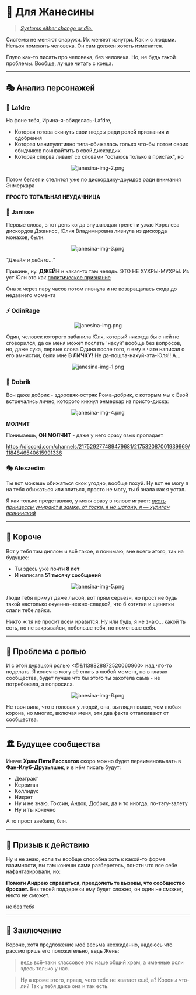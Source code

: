 # 💌 Для Жанесины

> *[Systems either change or die.](https://youtu.be/iKl0F640914?t=129)*

Системы не меняют снаружи. Их меняют изнутри. Как и с людьми. Нельзя поменять человека. Он сам должен хотеть изменится.

Глупо как-то писать про человека, без человека. Но, не будь такой проблемы.
Вообще, лучше читать с конца.

---

## 🎭 Анализ персонажей

### 👑 Lafdre
На фоне тебя, Ирина-я-обиделась-Lafdre,
- Которая готова скинуть свои нюдсы ради ~~ролей~~ признания и одобрения
- Которая манипулятивно типа-обижалась только что-бы потом своих обидчиков поинвайтить в свой дискордик
- Которая сперва ливает со словами "остаюсь только в пристах", но


<div align="center">

![janesina-img-2.png](../../../images/assets/janesina-img-2.png)

</div>



Потом бегает и стелится уже по дискордику-друидов ради внимания Энмеркара

**ПРОСТО ТОТАЛЬНАЯ НЕУДАЧНИЦА**

### 👸 Janisse
Первые слова, в тот день когда внушающая трепет и ужас Королева дискордов Джанисс, Юлия Владимировна ливнула из дискорда монахов, были:


<div align="center">

![janesina-img-3.png](../../../images/assets/janesina-img-3.png)

</div>



*"Джейн и ребята..."*

Прикинь, ну. **ДЖЕЙН** и какая-то там челядь.
ЭТО НЕ ХУХРЫ-МУХРЫ. Из уст Юли это как [политическое признание](https://ru.wikipedia.org/wiki/Международно-правовое_признание)

Она ж через пару часов потом ливнула и не возвращалась сюда до недавнего момента

### ⚡ OdinRage

<div align="center">

![janesina-img.png](../../../images/assets/janesina-img.png)

</div>



Один, человек которого забанила Юля, который никогда бы с ней не сговорился, да он меня может послать 'нахуй' вообще без вопросов, но, даже сука, первые слова Одина после того, я ему в чате написал о его амнистии, были мне **В ЛИЧКУ!** Не да-пошла-нахуй-эта-Юля!! А...


<div align="center">

![janesina-img-1.png](../../../images/assets/janesina-img-1.png)

</div>



### 🤡 Dobrik
Вон даже добрик - здоровяк-остряк Рома-добрик, с которым мы с Евой встречались лично, которого кикнул энмеркар из присто-диска:


<div align="center">

![janesina-img-4.png](../../../images/assets/janesina-img-4.png)

</div>



**МОЛЧИТ**

Понимаешь, **ОН МОЛЧИТ** - даже у него сразу язык пропадает

https://discord.com/channels/217529277489479681/217532087001939969/1184846540615991336

### 🎭 Alexzedim
Ты вот можешь обижаться скок угодно, вообще похуй. Ну вот не могу я на тебя обижаться или злиться, просто не могу, ты б знала как я устал.

Я как только представляю, у меня сразу в голове играет:
*[пусть принцессы умирают в замке, от тоски, я на шаганэ, я — хулиган есенинский](https://www.youtube.com/watch?v=b5YGwF0eVuA)*

---

## 💭 Короче

Вот у тебя там диплом и всё такое, я понимаю, вне всего этого, так на будущее:
- Ты здесь уже почти **8 лет**
- И написала **51 тысячу сообщений**


<div align="center">

![janesina-img-5.png](../../../images/assets/janesina-img-5.png)

</div>



Люди тебя примут даже лысой, вот прям серьезн, но прост не будь такой настолько ~~охуенно~~-нежно-сладкой, что б котятки и щенятки слали тебе лайки.

Никто ж тя не просит всем нравится. Ну или будь, я не знаю... какой ты есть, но не закрывайся, побольше тебя, но поменьше себя.

---

## 👑 Проблема с ролью

И с этой дурацкой ролью <@&1138828872520060960> над что-то поделать. Я конечно могу её снять в любой момент, но в глазах сообщества, будет лучше что бы этого ты захотела сама - не потребовала, а попросила.


<div align="center">

![janesina-img-6.png](../../../images/assets/janesina-img-6.png)

</div>



Не твоя вина, что в головах у людей, она, выглядит выше, чем любая корона, но многих, включая меня, эти два факта отталкивают от сообщества.

---

## 🏛️ Будущее сообщества

Иначе **Храм Пяти Рассветов** скоро можно будет переименовывать в **Фан-Клуб-Друзьяшек**, и в нём писать будут:
- Дезтракт
- Керриган  
- Коллидус
- Нидзет
- Ну и не знаю, Токсин, Андок, Добрик, да и то иногда, по-тэгу-залету
- Ну и ты конечно

А то прост заебало, бля.

---

## 🤝 Призыв к действию

Ну и не знаю, если ты вообще способна хоть к какой-то форме взаимности, вы там конешн сами разберетесь, понятн что все себе нафантазировали, но:

**Помоги Андрею справиться, преодолеть те вызовы, что сообщество бросает.** Без твоей поддержки ему будет сложно, он один не сможет, никто не сможет.

[не без тебя](https://youtu.be/LKZ7ygLTR0g?t=157)

---

## 💝 Заключение

Короче, хотя предложение моё весьма неожиданно, надеюсь что рассмотришь его положительно, ведь Жень:

> ведь всё-таки классовое это наше общий храм, а именные роли здесь только у нас.

>  Ну а кроме этого, правд, чего тебе не хватает ещё, а? Короны что-ли? Так у тебя даже она и так есть.


